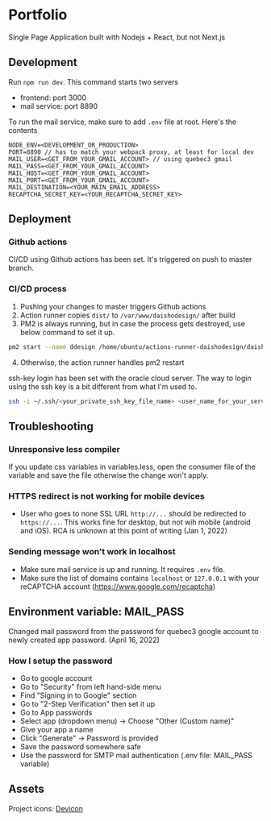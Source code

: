 # Portfolio

Single Page Application built with Nodejs + React, but not Next.js

## Development

Run `npm run dev`. This command starts two servers

- frontend: port 3000
- mail service: port 8890

To run the mail service, make sure to add `.env` file at root. Here's the contents

```
NODE_ENV=<DEVELOPMENT_OR_PRODUCTION>
PORT=8890 // has to match your webpack proxy, at least for local dev
MAIL_USER=<GET_FROM_YOUR_GMAIL_ACCOUNT> // using quebec3 gmail
MAIL_PASS=<GET_FROM_YOUR_GMAIL_ACCOUNT>
MAIL_HOST=<GET_FROM_YOUR_GMAIL_ACCOUNT>
MAIL_PORT=<GET_FROM_YOUR_GMAIL_ACCOUNT>
MAIL_DESTINATION=<YOUR_MAIN_EMAIL_ADDRESS>
RECAPTCHA_SECRET_KEY=<YOUR_RECAPTCHA_SECRET_KEY>
```

## Deployment

### Github actions

CI/CD using Github actions has been set. It's triggered on push to master branch.

### CI/CD process

1. Pushing your changes to master triggers Github actions
2. Action runner copies `dist/` to `/var/www/daishodesign/` after build
3. PM2 is always running, but in case the process gets destroyed, use below command to set it up.

```bash
pm2 start --name ddesign /home/ubuntu/actions-runner-daishodesign/daishodesign/portfolio-v4/portfolio-v4/src/server/server.js --watch
```

4. Otherwise, the action runner handles pm2 restart

ssh-key login has been set with the oracle cloud server. The way to login using the ssh key is a bit different from what I'm used to.

```bash
ssh -i ~/.ssh/<your_private_ssh_key_file_name> <user_name_for_your_server>@<ip_address_of_your_server>
```

## Troubleshooting

### Unresponsive less compiler

If you update css variables in variables.less, open the consumer file of the variable and save the file otherwise the change won't apply.

### HTTPS redirect is not working for mobile devices

- User who goes to none SSL URL `http://...` should be redirected to `https://...`. This works fine for desktop, but not wih mobile (android and iOS). RCA is unknown at this point of writing (Jan 1, 2022)

### Sending message won't work in localhost

- Make sure mail service is up and running. It requires `.env` file.
- Make sure the list of domains contains `localhost` or `127.0.0.1` with your reCAPTCHA account (https://www.google.com/recaptcha)

## Environment variable: MAIL_PASS
Changed mail password from the password for quebec3 google account to newly created app password. (April 16, 2022)
### How I setup the password
- Go to google account
- Go to "Security" from left hand-side menu
- Find "Signing in to Google" section
- Go to "2-Step Verification" then set it up
- Go to App passwords
- Select app (dropdown menu) -> Choose "Other (Custom name)"
- Give your app a name
- Click "Generate" -> Password is provided
- Save the password somewhere safe
- Use the password for SMTP mail authentication (.env file: MAIL_PASS variable)

## Assets

Project icons: [Devicon](https://devicon.dev/)